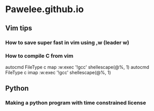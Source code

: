 # Pawelee.github.io

## Vim tips

### How to save super fast in vim using ,w (leader w)

### How to compile C from vim
autocmd FileType c map <buffer> <F8> <esc>:w<CR>:exec '!gcc'  shellescape(@%, 1)<CR>
autocmd FileType c imap <buffer> <F8> <esc>:w<CR>:exec '!gcc' shellescape(@%, 1)<CR> 

## Python 
  
### Making a python program with time constrained license
